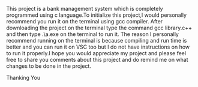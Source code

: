 This project is a bank management system which is completely programmed using c language.To initialize this project,I would personally recommend you run it on the terminal using gcc compiler.
After downloading the project on the terminal type the command gcc library.c++ and then type .\a.exe on the terminal to run it. The reason I personally recommend running on the terminal is 
because compiling and run time is better and you can run it on VSC too but I do not have instructions on how to run it properly.I hope you would appreciate my project and please feel free to 
share you comments about this project and do remind me on what changes to be done in the project.

Thanking You
